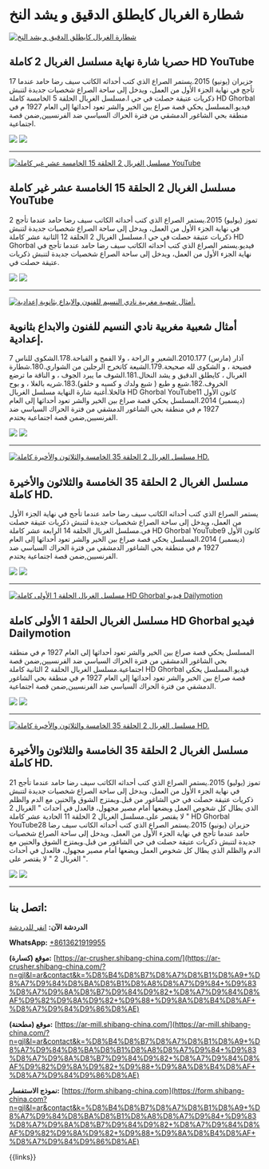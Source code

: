 # شطارة الغربال كايطلق الدقيق و يشد النخ

<a href="https://swt.shibang-china.com/?n=gjl&l=ar&img&k=%D8%B4%D8%B7%D8%A7%D8%B1%D8%A9+%D8%A7%D9%84%D8%BA%D8%B1%D8%A8%D8%A7%D9%84+%D9%83%D8%A7%D9%8A%D8%B7%D9%84%D9%82+%D8%A7%D9%84%D8%AF%D9%82%D9%8A%D9%82+%D9%88+%D9%8A%D8%B4%D8%AF+%D8%A7%D9%84%D9%86%D8%AE" target="_blank">![شطارة الغربال كايطلق الدقيق و يشد النخ](http://static.shibang-china.com/all-800x300/1425.jpg)</a>

## حصريا شارة نهاية مسلسل الغربال 2 كاملة HD YouTube
17 حزيران (يونيو) 2015.يستمر الصراع الذي كتب أحداثه الكاتب سيف رضا حامد عندما تأجج في نهاية الجزء الأول من العمل، ويدخل إلى ساحة الصراع شخصيات جديدة لتنبش ذكريات عتيقة حصلت في حي ا.مسلسل الغربال الحلقة 5 الخامسة كاملة HD Ghorbal فيديو.المسلسل يحكي قصة صراع بين الخير والشر تعود أحداثها إلى العام 1927 م في منطقة بحي الشاغور الدمشقي من فترة الحراك السياسي ضد الفرنسيين,ضمن قصة اجتماعية.


<a href="https://whatsapp.shibangsoft.com/WhatsApp.php" target="_blank" title="WhatsApp">![](http://static.shibang-china.com/icon/whatsapp.png)</a> <a href="https://swt.shibang-china.com/?n=gjl&l=ar&icon&k=%D8%B4%D8%B7%D8%A7%D8%B1%D8%A9+%D8%A7%D9%84%D8%BA%D8%B1%D8%A8%D8%A7%D9%84+%D9%83%D8%A7%D9%8A%D8%B7%D9%84%D9%82+%D8%A7%D9%84%D8%AF%D9%82%D9%8A%D9%82+%D9%88+%D9%8A%D8%B4%D8%AF+%D8%A7%D9%84%D9%86%D8%AE" target="_blank">![](http://static.shibang-china.com/icon/chat-ar.png)</a>

---

<a href="https://swt.shibang-china.com/?n=gjl&l=ar&img&k=%D8%B4%D8%B7%D8%A7%D8%B1%D8%A9+%D8%A7%D9%84%D8%BA%D8%B1%D8%A8%D8%A7%D9%84+%D9%83%D8%A7%D9%8A%D8%B7%D9%84%D9%82+%D8%A7%D9%84%D8%AF%D9%82%D9%8A%D9%82+%D9%88+%D9%8A%D8%B4%D8%AF+%D8%A7%D9%84%D9%86%D8%AE" target="_blank">![مسلسل الغربال 2 الحلقة 15 الخامسة عشر غير كاملة YouTube](http://static.shibang-china.com/all-800x300/736.jpg)</a>

## مسلسل الغربال 2 الحلقة 15 الخامسة عشر غير كاملة YouTube
2 تموز (يوليو) 2015.يستمر الصراع الذي كتب أحداثه الكاتب سيف رضا حامد عندما تأجج في نهاية الجزء الأول من العمل، ويدخل إلى ساحة الصراع شخصيات جديدة لتنبش ذكريات عتيقة حصلت في حي ا.مسلسل الغربال 2 الحلقة 12 الثانية عشر كاملة HD Ghorbal فيديو.يستمر الصراع الذي كتب أحداثه الكاتب سيف رضا حامد عندما تأجج في نهاية الجزء الأول من العمل، ويدخل إلى ساحة الصراع شخصيات جديدة لتنبش ذكريات عتيقة حصلت في.


<a href="https://whatsapp.shibangsoft.com/WhatsApp.php" target="_blank" title="WhatsApp">![](http://static.shibang-china.com/icon/whatsapp.png)</a> <a href="https://swt.shibang-china.com/?n=gjl&l=ar&icon&k=%D8%B4%D8%B7%D8%A7%D8%B1%D8%A9+%D8%A7%D9%84%D8%BA%D8%B1%D8%A8%D8%A7%D9%84+%D9%83%D8%A7%D9%8A%D8%B7%D9%84%D9%82+%D8%A7%D9%84%D8%AF%D9%82%D9%8A%D9%82+%D9%88+%D9%8A%D8%B4%D8%AF+%D8%A7%D9%84%D9%86%D8%AE" target="_blank">![](http://static.shibang-china.com/icon/chat-ar.png)</a>

---

<a href="https://swt.shibang-china.com/?n=gjl&l=ar&img&k=%D8%B4%D8%B7%D8%A7%D8%B1%D8%A9+%D8%A7%D9%84%D8%BA%D8%B1%D8%A8%D8%A7%D9%84+%D9%83%D8%A7%D9%8A%D8%B7%D9%84%D9%82+%D8%A7%D9%84%D8%AF%D9%82%D9%8A%D9%82+%D9%88+%D9%8A%D8%B4%D8%AF+%D8%A7%D9%84%D9%86%D8%AE" target="_blank">![أمثال شعبية مغربية نادي النسيم للفنون والابداع بثانوية إعدادية.](http://static.shibang-china.com/all-800x300/242.jpg)</a>

## أمثال شعبية مغربية نادي النسيم للفنون والابداع بثانوية إعدادية.
7 آذار (مارس) 2010.177.الشعير و الراحة ، ولا القمح و القباحة.178.الشكوى للناس فضيحة ، و الشكوى لله صحيحة.179.الشيعة كاتخرج الرجلين من الشواري.180.شطارة الغربال ، كايطلق الدقيق و يشد النخال.181.الشوف ما يبرد الجوف ، و الناقة ما ترضع الخروف.182.شبع و طبع ( شبع ولدك و كسيه و خلقو).183.شريه بالغلا ، و بوح فالخلا.أغنية شارة النهاية مسلسل الغربال HD Ghorbal YouTube11 كانون الأول (ديسمبر) 2014.المسلسل يحكي قصة صراع بين الخير والشر تعود أحداثها إلى العام 1927 م في منطقة بحي الشاغور الدمشقي من فترة الحراك السياسي ضد الفرنسيين,ضمن قصة اجتماعية يحتدم.


<a href="https://whatsapp.shibangsoft.com/WhatsApp.php" target="_blank" title="WhatsApp">![](http://static.shibang-china.com/icon/whatsapp.png)</a> <a href="https://swt.shibang-china.com/?n=gjl&l=ar&icon&k=%D8%B4%D8%B7%D8%A7%D8%B1%D8%A9+%D8%A7%D9%84%D8%BA%D8%B1%D8%A8%D8%A7%D9%84+%D9%83%D8%A7%D9%8A%D8%B7%D9%84%D9%82+%D8%A7%D9%84%D8%AF%D9%82%D9%8A%D9%82+%D9%88+%D9%8A%D8%B4%D8%AF+%D8%A7%D9%84%D9%86%D8%AE" target="_blank">![](http://static.shibang-china.com/icon/chat-ar.png)</a>

---

<a href="https://swt.shibang-china.com/?n=gjl&l=ar&img&k=%D8%B4%D8%B7%D8%A7%D8%B1%D8%A9+%D8%A7%D9%84%D8%BA%D8%B1%D8%A8%D8%A7%D9%84+%D9%83%D8%A7%D9%8A%D8%B7%D9%84%D9%82+%D8%A7%D9%84%D8%AF%D9%82%D9%8A%D9%82+%D9%88+%D9%8A%D8%B4%D8%AF+%D8%A7%D9%84%D9%86%D8%AE" target="_blank">![مسلسل الغربال 2 الحلقة 35 الخامسة والثلاثون والأخيرة كاملة HD.](http://static.shibang-china.com/all-800x300/653.jpg)</a>

## مسلسل الغربال 2 الحلقة 35 الخامسة والثلاثون والأخيرة كاملة HD.
يستمر الصراع الذي كتب أحداثه الكاتب سيف رضا حامد عندما تأجج في نهاية الجزء الأول من العمل، ويدخل إلى ساحة الصراع شخصيات جديدة لتنبش ذكريات عتيقة حصلت في.مسلسل الغربال الحلقة 14 الرابعة عشر كاملة HD Ghorbal YouTube9 كانون الأول (ديسمبر) 2014.المسلسل يحكي قصة صراع بين الخير والشر تعود أحداثها إلى العام 1927 م في منطقة بحي الشاغور الدمشقي من فترة الحراك السياسي ضد الفرنسيين,ضمن قصة اجتماعية يحتدم.


<a href="https://whatsapp.shibangsoft.com/WhatsApp.php" target="_blank" title="WhatsApp">![](http://static.shibang-china.com/icon/whatsapp.png)</a> <a href="https://swt.shibang-china.com/?n=gjl&l=ar&icon&k=%D8%B4%D8%B7%D8%A7%D8%B1%D8%A9+%D8%A7%D9%84%D8%BA%D8%B1%D8%A8%D8%A7%D9%84+%D9%83%D8%A7%D9%8A%D8%B7%D9%84%D9%82+%D8%A7%D9%84%D8%AF%D9%82%D9%8A%D9%82+%D9%88+%D9%8A%D8%B4%D8%AF+%D8%A7%D9%84%D9%86%D8%AE" target="_blank">![](http://static.shibang-china.com/icon/chat-ar.png)</a>

---

<a href="https://swt.shibang-china.com/?n=gjl&l=ar&img&k=%D8%B4%D8%B7%D8%A7%D8%B1%D8%A9+%D8%A7%D9%84%D8%BA%D8%B1%D8%A8%D8%A7%D9%84+%D9%83%D8%A7%D9%8A%D8%B7%D9%84%D9%82+%D8%A7%D9%84%D8%AF%D9%82%D9%8A%D9%82+%D9%88+%D9%8A%D8%B4%D8%AF+%D8%A7%D9%84%D9%86%D8%AE" target="_blank">![مسلسل الغربال الحلقة 1 الأولى كاملة HD Ghorbal فيديو Dailymotion](http://static.shibang-china.com/all-800x300/679.jpg)</a>

## مسلسل الغربال الحلقة 1 الأولى كاملة HD Ghorbal فيديو Dailymotion
المسلسل يحكي قصة صراع بين الخير والشر تعود أحداثها إلى العام 1927 م في منطقة بحي الشاغور الدمشقي من فترة الحراك السياسي ضد الفرنسيين,ضمن قصة اجتماعية.مسلسل الغربال الحلقة 2 الثانية كاملة HD Ghorbal فيديو.المسلسل يحكي قصة صراع بين الخير والشر تعود أحداثها إلى العام 1927 م في منطقة بحي الشاغور الدمشقي من فترة الحراك السياسي ضد الفرنسيين,ضمن قصة اجتماعية.


<a href="https://whatsapp.shibangsoft.com/WhatsApp.php" target="_blank" title="WhatsApp">![](http://static.shibang-china.com/icon/whatsapp.png)</a> <a href="https://swt.shibang-china.com/?n=gjl&l=ar&icon&k=%D8%B4%D8%B7%D8%A7%D8%B1%D8%A9+%D8%A7%D9%84%D8%BA%D8%B1%D8%A8%D8%A7%D9%84+%D9%83%D8%A7%D9%8A%D8%B7%D9%84%D9%82+%D8%A7%D9%84%D8%AF%D9%82%D9%8A%D9%82+%D9%88+%D9%8A%D8%B4%D8%AF+%D8%A7%D9%84%D9%86%D8%AE" target="_blank">![](http://static.shibang-china.com/icon/chat-ar.png)</a>

---

<a href="https://swt.shibang-china.com/?n=gjl&l=ar&img&k=%D8%B4%D8%B7%D8%A7%D8%B1%D8%A9+%D8%A7%D9%84%D8%BA%D8%B1%D8%A8%D8%A7%D9%84+%D9%83%D8%A7%D9%8A%D8%B7%D9%84%D9%82+%D8%A7%D9%84%D8%AF%D9%82%D9%8A%D9%82+%D9%88+%D9%8A%D8%B4%D8%AF+%D8%A7%D9%84%D9%86%D8%AE" target="_blank">![مسلسل الغربال 2 الحلقة 35 الخامسة والثلاثون والأخيرة كاملة HD.](http://static.shibang-china.com/all-800x300/870.jpg)</a>

## مسلسل الغربال 2 الحلقة 35 الخامسة والثلاثون والأخيرة كاملة HD.
21 تموز (يوليو) 2015.يستمر الصراع الذي كتب أحداثه الكاتب سيف رضا حامد عندما تأجج في نهاية الجزء الأول من العمل، ويدخل إلى ساحة الصراع شخصيات جديدة لتنبش ذكريات عتيقة حصلت في حي الشاغور من قبل.ويمتزج الشوق والحنين مع الدم والظلم الذي يطال كل شخوص العمل ويضعها أمام مصير مجهول، فالعدل في أحداث &quot; الغربال 2 &quot; لا يقتصر على.مسلسل الغربال 2 الحلقة 11 الحادية عشر كاملة HD Ghorbal YouTube28 حزيران (يونيو) 2015.يستمر الصراع الذي كتب أحداثه الكاتب سيف رضا حامد عندما تأجج في نهاية الجزء الأول من العمل، ويدخل إلى ساحة الصراع شخصيات جديدة لتنبش ذكريات عتيقة حصلت في حي الشاغور من قبل.ويمتزج الشوق والحنين مع الدم والظلم الذي يطال كل شخوص العمل ويضعها أمام مصير مجهول، فالعدل في أحداث &quot; الغربال 2 &quot; لا يقتصر على.


<a href="https://whatsapp.shibangsoft.com/WhatsApp.php" target="_blank" title="WhatsApp">![](http://static.shibang-china.com/icon/whatsapp.png)</a> <a href="https://swt.shibang-china.com/?n=gjl&l=ar&icon&k=%D8%B4%D8%B7%D8%A7%D8%B1%D8%A9+%D8%A7%D9%84%D8%BA%D8%B1%D8%A8%D8%A7%D9%84+%D9%83%D8%A7%D9%8A%D8%B7%D9%84%D9%82+%D8%A7%D9%84%D8%AF%D9%82%D9%8A%D9%82+%D9%88+%D9%8A%D8%B4%D8%AF+%D8%A7%D9%84%D9%86%D8%AE" target="_blank">![](http://static.shibang-china.com/icon/chat-ar.png)</a>

---
## اتصل بنا:

**الدردشة الآن:** [انقر للدردشة](https://swt.shibang-china.com?n=gjl&l=ar&contact&k=%D8%B4%D8%B7%D8%A7%D8%B1%D8%A9+%D8%A7%D9%84%D8%BA%D8%B1%D8%A8%D8%A7%D9%84+%D9%83%D8%A7%D9%8A%D8%B7%D9%84%D9%82+%D8%A7%D9%84%D8%AF%D9%82%D9%8A%D9%82+%D9%88+%D9%8A%D8%B4%D8%AF+%D8%A7%D9%84%D9%86%D8%AE)

**WhatsApp:**  [+8613621919955](https://whatsapp.shibangsoft.com/WhatsApp.php)

**موقع (كسارة):** [https://ar-crusher.shibang-china.com/](https://ar-crusher.shibang-china.com/?n=gjl&l=ar&contact&k=%D8%B4%D8%B7%D8%A7%D8%B1%D8%A9+%D8%A7%D9%84%D8%BA%D8%B1%D8%A8%D8%A7%D9%84+%D9%83%D8%A7%D9%8A%D8%B7%D9%84%D9%82+%D8%A7%D9%84%D8%AF%D9%82%D9%8A%D9%82+%D9%88+%D9%8A%D8%B4%D8%AF+%D8%A7%D9%84%D9%86%D8%AE)

**موقع (مطحنة):** [https://ar-mill.shibang-china.com/](https://ar-mill.shibang-china.com/?n=gjl&l=ar&contact&k=%D8%B4%D8%B7%D8%A7%D8%B1%D8%A9+%D8%A7%D9%84%D8%BA%D8%B1%D8%A8%D8%A7%D9%84+%D9%83%D8%A7%D9%8A%D8%B7%D9%84%D9%82+%D8%A7%D9%84%D8%AF%D9%82%D9%8A%D9%82+%D9%88+%D9%8A%D8%B4%D8%AF+%D8%A7%D9%84%D9%86%D8%AE)

**نموذج الاستفسار:** [https://form.shibang-china.com](https://form.shibang-china.com?n=gjl&l=ar&contact&k=%D8%B4%D8%B7%D8%A7%D8%B1%D8%A9+%D8%A7%D9%84%D8%BA%D8%B1%D8%A8%D8%A7%D9%84+%D9%83%D8%A7%D9%8A%D8%B7%D9%84%D9%82+%D8%A7%D9%84%D8%AF%D9%82%D9%8A%D9%82+%D9%88+%D9%8A%D8%B4%D8%AF+%D8%A7%D9%84%D9%86%D8%AE)

{{links}}